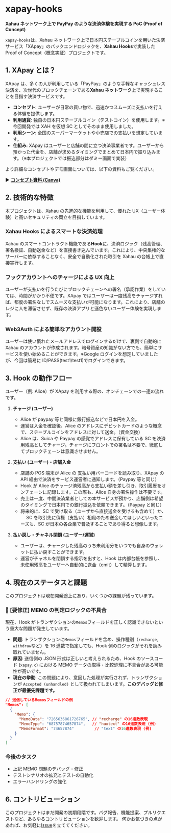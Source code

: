 # xapay-hooks

**Xahau ネットワーク上で PayPay のような決済体験を実現する PoC (Proof of Concept)**

`xapay-hooks`は、Xahau ネットワーク上で日本円ステーブルコインを用いた決済サービス「XApay」のバックエンドロジックを、**Xahau Hooks**で実装した Proof of Concept（概念実証）プロジェクトです。

## 1\. XApay とは？

XApay は、多くの人が利用している「PayPay」のような手軽なキャッシュレス決済を、次世代のブロックチェーンである**Xahau ネットワーク**上で実現することを目指す決済サービスです。

- **コンセプト**: ユーザーが日常の買い物で、迅速かつスムーズに支払いを行える体験を提供します。
- **利用通貨**: 独自の日本円ステーブルコイン（テストコイン）を使用します。※今回開発では XAH を仮想 SC としてそのまま使用しました。
- **利用シーン**: 全国のスーパーマーケットや小売店での支払いを想定しています。
- **仕組み**: XApay はユーザーと店舗の間に立つ決済事業者です。ユーザーから預かった代金を、店舗が求めるタイミングでまとめて日本円で振り込みます。（※本プロジェクトでは振込部分はダミー画面で実装）

より詳細なコンセプトやデモ画面については、以下の資料もご覧ください。

▶ **[コンセプト資料 (Canva)](https://www.canva.com/design/DAGqbpw0TtQ/7_sqrkE8oNG9mV0a_6EBpA/edit?utm_content=DAGqbpw0TtQ&utm_campaign=designshare&utm_medium=link2&utm_source=sharebutton)**

## 2\. 技術的な特徴

本プロジェクトは、Xahau の先進的な機能を利用して、優れた UX（ユーザー体験）と高いセキュリティの両立を目指しています。

### Xahau Hooks によるスマートな決済処理

Xahau のスマートコントラクト機能である**Hook**に、決済ロジック（残高管理、署名検証、自動送金など）を直接書き込んでいます。これにより、中央集権的なサーバーに依存することなく、安全で自動化された取引を Xahau の台帳上で直接実行します。

### フックアカウントへのチャージによる UX 向上

ユーザーが支払いを行うたびにブロックチェーンへの署名（承認作業）をしていては、時間がかかり不便です。XApay ではユーザーは一度残高をチャージすれば、都度の署名なしでスムーズな支払いが可能になります。これにより、店舗のレジに人を滞留させず、既存の決済アプリと遜色ないユーザー体験を実現します。

### Web3Auth による簡単なアカウント開設

ユーザーは使い慣れたメールアドレスでログインするだけで、裏側で自動的に Xahau のアカウントが作成されます。暗号資産の知識がない方でも、簡単にサービスを使い始めることができます。※Google ログインを想定していましたが、今回は簡易に ID/PASS(test1/test1)でログインできます。

## 3\. Hook の動作フロー

ユーザー（例: Alice）が XApay を利用する際の、オンチェーンでの一連の流れです。

1.  **チャージ (ユーザー)**

    - Alice が paypay 等と同様に銀行振込などで日本円を入金。
    - 運営は入金を確認後、Alice のアドレスにデビットカードのような概念で、ステーブルコインをアドレスに対して送金。（資金交換）
    - Alice は、Suica や Paypay の感覚でアドレスに保有している SC を決済用残高としてチャージ。チャージにフロントでの署名は不要で、徹底してブロックチェーンは意識させません。

2.  **支払い (ユーザー)・店舗入金**

    - 店舗の POS 端末が Alice の 支払い用バーコードを読み取り、XApay の API 経由で決済をサービス運営者に通知します。（Paypay 等と同じ）
    - Hook が Alice のチャージ済残高から支払い額を差し引き、取引履歴をオンチェーンに記録します。この際も、Alice 自身の署名操作は不要です。
    - 売上は一度、中間決済業者としての本サービスが預かり、店舗側は希望のタイミングで日本円での銀行振込を依頼できます。（Paypay と同じ）
    - 将来的に、SC で受け取る（ユーザから直接送金を受けるも含めて）か、
      　 SC を取引先に債権（支払い）相殺のため送金してほしいといったニーズも、SC が日本の各企業で普及することであり得ると想像します。

3.  **払い戻し・チャネル閉鎖 (ユーザー/運営)**

    - ユーザーは、チャージした残高のうち未利用分をいつでも自身のウォレットに払い戻すことができます。
    - 運営がチャネルを閉鎖する指示を出すと、Hook は内部台帳を参照し、未使用残高をユーザーへ自動的に送金（emit）して精算します。

## 4\. 現在のステータスと課題

このプロジェクトは現在開発途上にあり、いくつかの課題が残っています。

### 🚨 [要修正] MEMO の判定ロジックの不具合

現在、Hook がトランザクションの`Memos`フィールドを正しく認識できないという重大な問題が発生しています。

- **問題**: トランザクションに`Memos`フィールドを含め、操作種別（`recharge`, `withdraw`など）を 16 進数で指定しても、Hook 側のロジックがそれを読み取れていません。
- **原因**: 送信側の JSON 形式は正しいと考えられるため、Hook のソースコード (`xapay.c`) における MEMO データの取得・比較処理に不具合がある可能性が高いです。
- **現在の挙動**: この問題により、意図した処理が実行されず、トランザクションが `Accepted (unhandled)` として扱われてしまいます。**このデバッグと修正が最優先課題です。**

<!-- end list -->

```json
// 送信しているMemosフィールドの例
"Memos": [
  {
    "Memo": {
      "MemoData": "7265636861726765", // "recharge" の16進数表現
      "MemoType": "68757874657874",   // "huxtext" の16進数表現 (例)
      "MemoFormat": "74657874"         // "text" の16進数表現 (例)
    }
  }
]
```

### 今後のタスク

- 上記 MEMO 問題のデバッグ・修正
- テストシナリオの拡充とテストの自動化
- エラーハンドリングの強化

## 6\. コントリビューション

このプロジェクトはまだ開発の初期段階です。バグ報告、機能提案、プルリクエストなど、あらゆるコントリビューションを歓迎します。
何かお気づきの点があれば、お気軽に[Issue](https://www.google.com/search?q=https://github.com/your-repo/xapay-hooks/issues)を立ててください。
